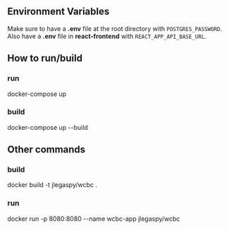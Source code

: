 ## Environment Variables
Make sure to have a **.env** file at the root directory with `POSTGRES_PASSWORD`.
Also have a **.env** file in **react-frontend** with `REACT_APP_API_BASE_URL`.

## How to run/build
### run
docker-compose up

### build
docker-compose up --build

## Other commands
### build
docker build -t jlegaspy/wcbc . 

### run
docker run -p 8080:8080 --name wcbc-app jlegaspy/wcbc

